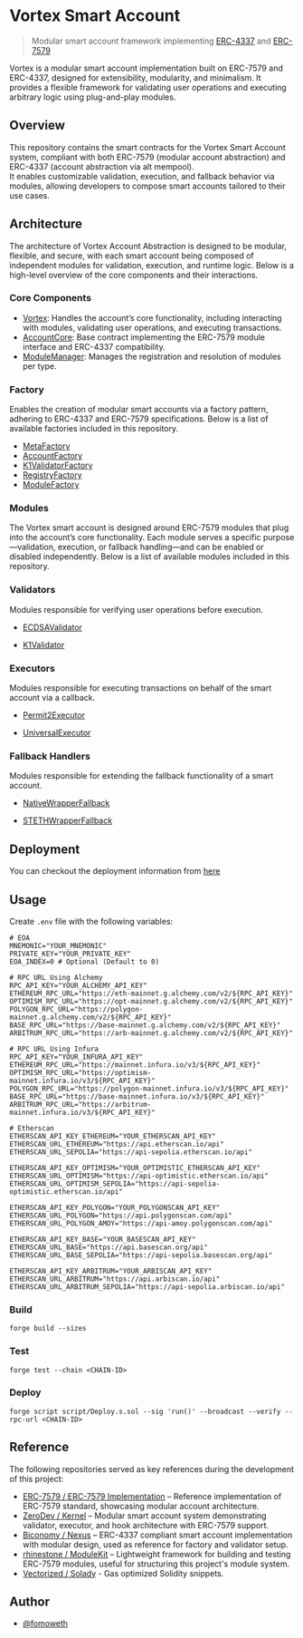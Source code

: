 # Vortex Smart Account

> Modular smart account framework implementing [ERC-4337](https://eips.ethereum.org/EIPS/eip-4337) and [ERC-7579](https://eips.ethereum.org/EIPS/eip-7579)

Vortex is a modular smart account implementation built on ERC-7579 and ERC-4337, designed for extensibility, modularity, and minimalism. It provides a flexible framework for validating user operations and executing arbitrary logic using plug-and-play modules.

## Overview

This repository contains the smart contracts for the Vortex Smart Account system, compliant with both ERC-7579 (modular account abstraction) and ERC-4337 (account abstraction via alt mempool).  
It enables customizable validation, execution, and fallback behavior via modules, allowing developers to compose smart accounts tailored to their use cases.

## Architecture

The architecture of Vortex Account Abstraction is designed to be modular, flexible, and secure, with each smart account being composed of independent modules for validation, execution, and runtime logic. Below is a high-level overview of the core components and their interactions.

### Core Components

- [Vortex](https://github.com/fomoweth/account-abstraction/blob/main/src/Vortex.sol): Handles the account’s core functionality, including interacting with modules, validating user operations, and executing transactions.
- [AccountCore](https://github.com/fomoweth/account-abstraction/blob/main/src/core/AccountCore.sol): Base contract implementing the ERC-7579 module interface and ERC-4337 compatibility.
- [ModuleManager](https://github.com/fomoweth/account-abstraction/blob/main/src/core/ModuleManager.sol): Manages the registration and resolution of modules per type.

### Factory

Enables the creation of modular smart accounts via a factory pattern, adhering to ERC-4337 and ERC-7579 specifications. Below is a list of available factories included in this repository.

- [MetaFactory](https://github.com/fomoweth/account-abstraction/blob/main/src/factories/MetaFactory.sol)
- [AccountFactory](https://github.com/fomoweth/account-abstraction/blob/main/src/factories/AccountFactory.sol)
- [K1ValidatorFactory](https://github.com/fomoweth/account-abstraction/blob/main/src/factories/K1ValidatorFactory.sol)
- [RegistryFactory](https://github.com/fomoweth/account-abstraction/blob/main/src/factories/RegistryFactory.sol)
- [ModuleFactory](https://github.com/fomoweth/account-abstraction/blob/main/src/factories/ModuleFactory.sol)

### Modules

The Vortex smart account is designed around ERC-7579 modules that plug into the account’s core functionality. Each module serves a specific purpose—validation, execution, or fallback handling—and can be enabled or disabled independently. Below is a list of available modules included in this repository.

### Validators

Modules responsible for verifying user operations before execution.

- [ECDSAValidator](https://github.com/fomoweth/account-abstraction/blob/main/src/modules/validators/ECDSAValidator.sol)

- [K1Validator](https://github.com/fomoweth/account-abstraction/blob/main/src/modules/validators/K1Validator.sol)

### Executors

Modules responsible for executing transactions on behalf of the smart account via a callback.

- [Permit2Executor](https://github.com/fomoweth/account-abstraction/blob/main/src/modules/executors/Permit2Executor.sol)

- [UniversalExecutor](https://github.com/fomoweth/account-abstraction/blob/main/src/modules/executors/UniversalExecutor.sol)

### Fallback Handlers

Modules responsible for extending the fallback functionality of a smart account.

- [NativeWrapperFallback](https://github.com/fomoweth/account-abstraction/blob/main/src/modules/fallbacks/NativeWrapperFallback.sol)

- [STETHWrapperFallback](https://github.com/fomoweth/account-abstraction/blob/main/src/modules/fallbacks/STETHWrapperFallback.sol)

## Deployment

You can checkout the deployment information from [here](https://github.com/fomoweth/account-abstraction/blob/main/deployments/index.md)

## Usage

Create `.env` file with the following variables:

```text
# EOA
MNEMONIC="YOUR_MNEMONIC"
PRIVATE_KEY="YOUR_PRIVATE_KEY"
EOA_INDEX=0 # Optional (Default to 0)

# RPC URL Using Alchemy
RPC_API_KEY="YOUR_ALCHEMY_API_KEY"
ETHEREUM_RPC_URL="https://eth-mainnet.g.alchemy.com/v2/${RPC_API_KEY}"
OPTIMISM_RPC_URL="https://opt-mainnet.g.alchemy.com/v2/${RPC_API_KEY}"
POLYGON_RPC_URL="https://polygon-mainnet.g.alchemy.com/v2/${RPC_API_KEY}"
BASE_RPC_URL="https://base-mainnet.g.alchemy.com/v2/${RPC_API_KEY}"
ARBITRUM_RPC_URL="https://arb-mainnet.g.alchemy.com/v2/${RPC_API_KEY}"

# RPC URL Using Infura
RPC_API_KEY="YOUR_INFURA_API_KEY"
ETHEREUM_RPC_URL="https://mainnet.infura.io/v3/${RPC_API_KEY}"
OPTIMISM_RPC_URL="https://optimism-mainnet.infura.io/v3/${RPC_API_KEY}"
POLYGON_RPC_URL="https://polygon-mainnet.infura.io/v3/${RPC_API_KEY}"
BASE_RPC_URL="https://base-mainnet.infura.io/v3/${RPC_API_KEY}"
ARBITRUM_RPC_URL="https://arbitrum-mainnet.infura.io/v3/${RPC_API_KEY}"

# Etherscan
ETHERSCAN_API_KEY_ETHEREUM="YOUR_ETHERSCAN_API_KEY"
ETHERSCAN_URL_ETHEREUM="https://api.etherscan.io/api"
ETHERSCAN_URL_SEPOLIA="https://api-sepolia.etherscan.io/api"

ETHERSCAN_API_KEY_OPTIMISM="YOUR_OPTIMISTIC_ETHERSCAN_API_KEY"
ETHERSCAN_URL_OPTIMISM="https://api-optimistic.etherscan.io/api"
ETHERSCAN_URL_OPTIMISM_SEPOLIA="https://api-sepolia-optimistic.etherscan.io/api"

ETHERSCAN_API_KEY_POLYGON="YOUR_POLYGONSCAN_API_KEY"
ETHERSCAN_URL_POLYGON="https://api.polygonscan.com/api"
ETHERSCAN_URL_POLYGON_AMOY="https://api-amoy.polygonscan.com/api"

ETHERSCAN_API_KEY_BASE="YOUR_BASESCAN_API_KEY"
ETHERSCAN_URL_BASE="https://api.basescan.org/api"
ETHERSCAN_URL_BASE_SEPOLIA="https://api-sepolia.basescan.org/api"

ETHERSCAN_API_KEY_ARBITRUM="YOUR_ARBISCAN_API_KEY"
ETHERSCAN_URL_ARBITRUM="https://api.arbiscan.io/api"
ETHERSCAN_URL_ARBITRUM_SEPOLIA="https://api-sepolia.arbiscan.io/api"
```

### Build

```shell
forge build --sizes
```

### Test

```shell
forge test --chain <CHAIN-ID>
```

### Deploy

```shell
forge script script/Deploy.s.sol --sig 'run()' --broadcast --verify --rpc-url <CHAIN-ID>
```

## Reference

The following repositories served as key references during the development of this project:

- [ERC-7579 / ERC-7579 Implementation](https://github.com/erc7579/erc7579-implementation) – Reference implementation of ERC-7579 standard, showcasing modular account architecture.
- [ZeroDev / Kernel](https://github.com/zerodevapp/kernel) – Modular smart account system demonstrating validator, executor, and hook architecture with ERC-7579 support.
- [Biconomy / Nexus](https://github.com/bcnmy/nexus) – ERC-4337 compliant smart account implementation with modular design, used as reference for factory and validator setup.
- [rhinestone / ModuleKit](https://github.com/rhinestonewtf/modulekit) – Lightweight framework for building and testing ERC-7579 modules, useful for structuring this project's module system.
- [Vectorized / Solady](https://github.com/Vectorized/solady) - Gas optimized Solidity snippets.

## Author

- [@fomoweth](https://github.com/fomoweth)
